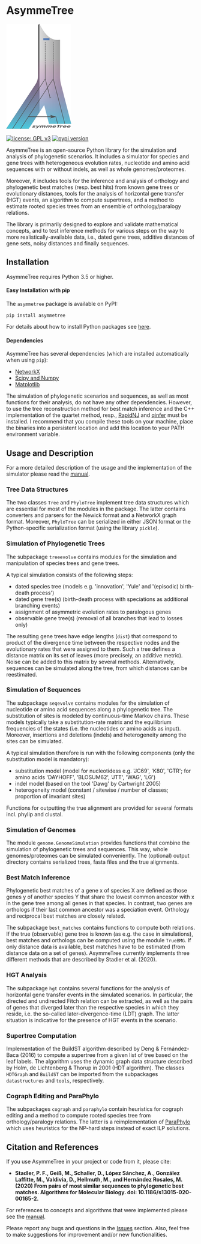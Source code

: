 # AsymmeTree
![Logo](manual/images/logo.png)

[![license: GPL v3](https://img.shields.io/badge/License-GPLv3-blue.svg)](https://www.gnu.org/licenses/gpl-3.0)
[![pypi version](https://img.shields.io/badge/pypi-v0.1.1-blue.svg)](https://pypi.org/project/asymmetree/)

AsymmeTree is an open-source Python library for the simulation and analysis of phylogenetic scenarios.
It includes a simulator for species and gene trees with heterogeneous evolution rates, nucleotide and amino acid sequences with or without indels, as well as whole genomes/proteomes.

Moreover, it includes tools for the inference and analysis of orthology and phylogenetic best matches (resp. best hits) from known gene trees or evolutionary distances, tools for the analysis of horizontal gene transfer (HGT) events, an algorithm to compute supertrees, and a method to estimate rooted species trees from an ensemble of orthology/paralogy relations.

The library is primarily designed to explore and validate mathematical concepts, and to test inference methods for various steps on the way to more realistically-available data, i.e., dated gene trees, additive distances of gene sets, noisy distances and finally sequences.


## Installation

AsymmeTree requires Python 3.5 or higher.

#### Easy Installation with pip

The `asymmetree` package is available on PyPI:

    pip install asymmetree

For details about how to install Python packages see [here](https://packaging.python.org/tutorials/installing-packages/).
    
#### Dependencies

AsymmeTree has several dependencies (which are installed automatically when using `pip`):
* [NetworkX](https://networkx.github.io/)
* [Scipy and Numpy](http://www.scipy.org/install.html)
* [Matplotlib](https://matplotlib.org/)

The simulation of phylogenetic scenarios and sequences, as well as most functions for their analysis, do not have any other dependencies.
However, to use the tree reconstruction method for best match inference and the C++ implementation of the quartet method, resp., [RapidNJ](https://birc.au.dk/software/rapidnj/) and [qinfer](https://github.com/david-schaller/qinfer) must be installed.
I recommend that you compile these tools on your machine, place the binaries into a persistent location and add this location to your PATH environment variable.

## Usage and Description

For a more detailed description of the usage and the implementation of the simulator please read the [manual](https://github.com/david-schaller/AsymmeTree/blob/master/manual/AsymmeTreeManual.pdf).

### Tree Data Structures

The two classes `Tree` and `PhyloTree` implement tree data structures which are essential for most of the modules in the package.
The latter contains converters and parsers for the Newick format and a NetworkX graph format.
Moreover, `PhyloTree` can be serialized in either JSON format or the Python-specific serialization format (using the library `pickle`).

### Simulation of Phylogenetic Trees

The subpackage `treeevolve` contains modules for the simulation and manipulation of species trees and gene trees.

A typical simulation consists of the following steps:
* dated species tree (models e.g. 'innovation', 'Yule' and '(episodic) birth-death process')
* dated gene tree(s) (birth-death process with speciations as additional branching events)
* assignment of asymmetric evolution rates to paralogous genes
* observable gene tree(s) (removal of all branches that lead to losses only)

The resulting gene trees have edge lengths (`dist`) that correspond to product of the divergence time between the respective nodes and the evolutionary rates that were assigned to them.
Such a tree defines a distance matrix on its set of leaves (more precisely, an additive metric).
Noise can be added to this matrix by several methods.
Alternatively, sequences can be simulated along the tree, from which distances can be reestimated.

### Simulation of Sequences

The subpackage `seqevolve` contains modules for the simulation of nucleotide or amino acid sequences along a phylogenetic tree.
The substitution of sites is modeled by continuous-time Markov chains.
These models typically take a substitution-rate matrix and the equilibrium frequencies of the states (i.e. the nucleotides or amino acids as input).
Moreover, insertions and deletions (indels) and heterogeneity among the sites can be simulated.

A typical simulation therefore is run with the following components (only the substitution model is mandatory):
* substitution model (model for nucleotidess e.g. 'JC69', 'K80', 'GTR'; for amino acids 'DAYHOFF', 'BLOSUM62', 'JTT', 'WAG', 'LG')
* indel model (based on the tool 'Dawg' by Cartwright 2005)
* heterogeneity model (constant / sitewise / number of classes; proportion of invariant sites)

Functions for outputting the true alignment are provided for several formats incl. phylip and clustal.

### Simulation of Genomes

The module `genome.GenomeSimulation` provides functions that combine the simulation of phylogenetic trees and sequences.
This way, whole genomes/proteomes can be simulated conveniently.
The (optional) output directory contains serialized trees, fasta files and the true alignments.

### Best Match Inference

Phylogenetic best matches of a gene x of species X are defined as those genes y of another species Y that share the lowest common ancestor with x in the gene tree among all genes in that species. In contrast, two genes are orthologs if their last common ancestor was a speciation event. Orthology and reciprocal best matches are closely related.

The subpackage `best_matches` contains functions to compute both relations.
If the true (observable) gene tree is known (as e.g. the case in simulations), best matches and orthologs can be computed using the module `TrueBMG`. If only distance data is available, best matches have to be estimated (from distance data on a set of genes). AsymmeTree currently implements three different methods that are described by Stadler et al. (2020).

### HGT Analysis

The subpackage `hgt` contains several functions for the analysis of horizontal gene transfer events in the simulated scenarios. In particular, the directed and undirected Fitch relation can be extracted, as well as the pairs of genes that diverged later than the respective species in which they reside, i.e. the so-called later-divergence-time (LDT) graph. The latter situation is indicative for the presence of HGT events in the scenario.

### Supertree Computation

Implementation of the BuildST algorithm described by Deng & Fernández-Baca (2016) to compute a supertree from a given list of tree based on the leaf labels. The algorithm uses the dynamic graph data structure described by Holm, de Lichtenberg & Thorup in 2001 (HDT algorithm). The classes `HDTGraph` and `BuildST` can be imported from the subpackages `datastructures` and `tools`, respectively.

### Cograph Editing and ParaPhylo

The subpackages `cograph` and `paraphylo` contain heuristics for cograph editing and a method to compute rooted species tree from orthology/paralogy relations.
The latter is a reimplementation of [ParaPhylo](http://pacosy.informatik.uni-leipzig.de/208-0-ParaPhylo.html) which uses heuristics for the NP-hard steps instead of exact ILP solutions.


## Citation and References

If you use AsymmeTree in your project or code from it, please cite:

* **Stadler, P. F., Geiß, M., Schaller, D., López Sánchez, A., González Laffitte, M., Valdivia, D., Hellmuth, M., and Hernández Rosales, M. (2020) From pairs of most similar sequences to phylogenetic best matches. Algorithms for Molecular Biology. doi: 10.1186/s13015-020-00165-2.**

For references to concepts and algorithms that were implemented please see the [manual](https://github.com/david-schaller/AsymmeTree/blob/master/manual/AsymmeTreeManual.pdf).

Please report any bugs and questions in the [Issues](https://github.com/david-schaller/AsymmeTree/issues) section.
Also, feel free to make suggestions for improvement and/or new functionalities.